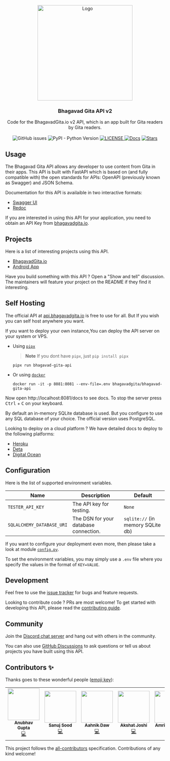 <!-- markdownlint-disable -->
<p align="center">
  <a href="https://bhagavadgita.io">
    <img src="https://raw.githubusercontent.com/gita/bhagavad-gita-api/main/.github/gita.png" alt="Logo" width="300">
  </a>

  <h3 align="center">Bhagavad Gita API v2</h3>

  <p align="center">
    Code for the BhagavadGita.io v2 API, which is an app built for Gita readers by Gita readers.
    <br />
    <br />
    <img alt="GitHub issues" src="https://img.shields.io/github/issues/gita/bhagavad-gita-api">
    <img alt="PyPI - Python Version" src="https://img.shields.io/pypi/pyversions/bhagavad-gita-api">
      <a href="https://github.com/gita/bhagavad-gita-api/blob/master/LICENSE">
    <img alt="LICENSE" src="https://img.shields.io/badge/License-MIT-yellow.svg?maxAge=43200">
  </a>
  <a href="https://api.bhagavadgita.io/docs"><img src="https://img.shields.io/badge/docs-passing-green" alt="Docs"></a>
  <a href="https://starcharts.herokuapp.com/gita/bhagavad-gita-api"><img alt="Stars" src="https://img.shields.io/github/stars/gita/bhagavad-gita-api.svg?style=social"></a>
</p>


## Usage

The Bhagavad Gita API allows any developer to use content from Gita in their apps.
This API is built with FastAPI which is based on (and fully compatible with) the open standards for APIs: OpenAPI (previously known as Swagger) and JSON Schema.

Documentation for this API is availaible in two interactive formats:
- [Swagger UI](https://api.bhagavadgita.io/docs)
- [Redoc](https://api.bhagavadgita.io/redoc)

If you are interested in using this API for your application, you need to obtain an API Key from [bhagavadgita.io](https://bhagavadgita.io).

## Projects

Here is a list of interesting projects using this API.

- [BhagavadGita.io](https://bhagavadgita.io)
- [Android App](https://play.google.com/store/apps/details?id=com.hanuman.bhagavadgita)

Have you build something with this API ? Open a "Show and tell" discussion. The maintainers will feature your project on the README if they find it interesting.

## Self Hosting
<!-- markdownlint-enable -->

The official API at [api.bhagavadgita.io](https://api.bhagavadgita.io)
is free to use for all.
But If you wish you can self host anywhere you want.

If you want to deploy your own instance,You can deploy
the API server on your system or VPS.

- Using [`pipx`](https://pypa.github.io/pipx/installation/)
  > **Note** If you dont have `pipx`, just `pip install pipx`

    ```shell
    pipx run bhagavad-gita-api
    ```

- Or using [`docker`](https://www.docker.com/)

    ```shell
    docker run -it -p 8081:8081 --env-file=.env bhagavadgita/bhagavad-gita-api
    ```

<!-- markdownlint-disable -->
Now open http://localhost:8081/docs to see docs.
To stop the server press <kbd>Ctrl</kbd> + <kbd>C</kbd> on your keyboard.
<!-- markdownlint-enable -->

By default an in-memory SQLite database is used.
But you configure to use any SQL database of your choice.
The official version uses PostgreSQL.

Looking to deploy on a cloud platform ?
We have detailed docs to deploy to the following platforms:

- [Heroku](https://github.com/gita/bhagavad-gita-api/wiki/Heroku)
- [Deta](https://github.com/gita/bhagavad-gita-api/wiki/Deta)
- [Digital Ocean](https://github.com/gita/bhagavad-gita-api/wiki/Digial-Ocean)

## Configuration

Here is the list of supported environment variables.

<!-- markdownlint-disable -->
| Name                      | Description                           | Default     |
| ------------------------- | ------------------------------------- | ----------- |
| `TESTER_API_KEY`          | The API key for testing.              | `None`      |
| `SQLALCHEMY_DATABASE_URI` | The DSN for your database connection. | `sqlite://` (in memory SQLite db)|
<!-- markdownlint-enable -->

If you want to configure your deployment even more,
then please take a look at module [`config.py`](bhagavad_gita_api/config.py).

To set the environment variables, you may simply use a `.env` file where you
specify the values in the format of `KEY=VALUE`.

## Development

Feel free to use the [issue tracker](https://github.com/gita/bhagavad-gita-api/issues)
for bugs and feature requests.

Looking to contribute code ? PRs are most welcome!
To get started with developing this API, please read the [contributing guide](.github/CONTRIBUTING.md).

## Community

Join the [Discord chat server](https://discord.gg/gX8dstApZX) and
hang out with others in the community.

You can also use [GitHub Discussions](https://github.com/gita/bhagavad-gita-api/discussions)
to ask questions or tell us about
projects you have built using this API.

## Contributors ✨

Thanks goes to these wonderful people ([emoji key](https://allcontributors.org/docs/en/emoji-key)):

<!-- ALL-CONTRIBUTORS-LIST:START - Do not remove or modify this section -->
<!-- prettier-ignore-start -->
<!-- markdownlint-disable -->
<table>
  <tr>
    <td align="center"><a href="https://github.com/Gupta-Anubhav12"><img src="https://avatars.githubusercontent.com/u/64721638?v=4?s=100" width="100px;" alt=""/><br /><sub><b>Anubhav Gupta</b></sub></a><br /><a href="https://github.com/gita/bhagavad-gita-api/commits?author=Gupta-Anubhav12" title="Code">💻</a></td>
    <td align="center"><a href="https://github.com/sanujsood"><img src="https://avatars.githubusercontent.com/u/67072668?v=4?s=100" width="100px;" alt=""/><br /><sub><b>Sanuj Sood</b></sub></a><br /><a href="https://github.com/gita/bhagavad-gita-api/commits?author=sanujsood" title="Code">💻</a></td>
    <td align="center"><a href="http://aahnik.dev"><img src="https://avatars.githubusercontent.com/u/66209958?v=4?s=100" width="100px;" alt=""/><br /><sub><b>Aahnik Daw</b></sub></a><br /><a href="https://github.com/gita/bhagavad-gita-api/commits?author=aahnik" title="Code">💻</a></td>
    <td align="center"><a href="https://github.com/akshatj2209"><img src="https://avatars.githubusercontent.com/u/57488922?v=4?s=100" width="100px;" alt=""/><br /><sub><b>Akshat Joshi</b></sub></a><br /><a href="https://github.com/gita/bhagavad-gita-api/commits?author=akshatj2209" title="Code">💻</a></td>
    <td align="center"><a href="https://www.realdevils.com/"><img src="https://avatars.githubusercontent.com/u/60562606?v=4?s=100" width="100px;" alt=""/><br /><sub><b>Amritpal Singh</b></sub></a><br /><a href="https://github.com/gita/bhagavad-gita-api/commits?author=Amritpal2001" title="Code">💻</a></td>
    <td align="center"><a href="https://github.com/NIKU-SINGH"><img src="https://avatars.githubusercontent.com/u/72123526?v=4?s=100" width="100px;" alt=""/><br /><sub><b>Niku Singh</b></sub></a><br /><a href="https://github.com/gita/bhagavad-gita-api/commits?author=NIKU-SINGH" title="Code">💻</a></td>
    <td align="center"><a href="https://sreevardhanreddi.github.io/"><img src="https://avatars.githubusercontent.com/u/31174432?v=4?s=100" width="100px;" alt=""/><br /><sub><b>sreevardhanreddi</b></sub></a><br /><a href="https://github.com/gita/bhagavad-gita-api/commits?author=sreevardhanreddi" title="Code">💻</a> <a href="#infra-sreevardhanreddi" title="Infrastructure (Hosting, Build-Tools, etc)">🚇</a></td>
  </tr>
</table>

<!-- markdownlint-restore -->
<!-- prettier-ignore-end -->

<!-- ALL-CONTRIBUTORS-LIST:END -->

This project follows the [all-contributors](https://github.com/all-contributors/all-contributors)
specification. Contributions of any kind welcome!
